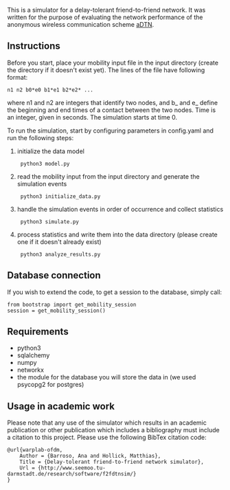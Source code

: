 This is a simulator for a delay-tolerant friend-to-friend network. It was written for the purpose of evaluating the network performance of the anonymous wireless communication scheme [aDTN](https://www.seemoo.tu-darmstadt.de/team/ana-barroso/adtn).

## Instructions

Before you start, place your mobility input file in the input directory (create the directory if it doesn't exist yet). The lines of the file have following format:

    n1 n2 b0*e0 b1*e1 b2*e2* ...
    
where n1 and n2 are integers that identify two nodes, and b_ and e_ define the beginning and end times of a contact between the two nodes. Time is an integer, given in seconds. The simulation starts at time 0.

To run the simulation, start by configuring parameters in config.yaml and run the following steps:

1. initialize the data model

        python3 model.py

2. read the mobility input from the input directory and generate the simulation events

        python3 initialize_data.py

3. handle the simulation events in order of occurrence and collect statistics

        python3 simulate.py 

4. process statistics and write them into the data directory (please create one if it doesn't already exist)

        python3 analyze_results.py


## Database connection
If you wish to extend the code, to get a session to the database, simply call:

    from bootstrap import get_mobility_session
    session = get_mobility_session()

## Requirements

- python3
- sqlalchemy
- numpy
- networkx
- the module for the database you will store the data in (we used psycopg2 for postgres)


## Usage in academic work

Please note that any use of the simulator which results in an academic publication or other publication which includes a bibliography must include a citation to this project. Please use the following BibTex citation code:

    @url{warplab-ofdm,
        Author = {Barroso, Ana and Hollick, Matthias},
        Title = {Delay-tolerant friend-to-friend network simulator},
        Url = {http://www.seemoo.tu-darmstadt.de/research/software/f2fdtnsim/}
    }
